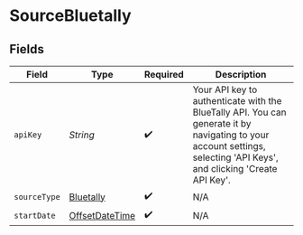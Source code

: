 # SourceBluetally


## Fields

| Field                                                                                                                                                                 | Type                                                                                                                                                                  | Required                                                                                                                                                              | Description                                                                                                                                                           |
| --------------------------------------------------------------------------------------------------------------------------------------------------------------------- | --------------------------------------------------------------------------------------------------------------------------------------------------------------------- | --------------------------------------------------------------------------------------------------------------------------------------------------------------------- | --------------------------------------------------------------------------------------------------------------------------------------------------------------------- |
| `apiKey`                                                                                                                                                              | *String*                                                                                                                                                              | :heavy_check_mark:                                                                                                                                                    | Your API key to authenticate with the BlueTally API. You can generate it by navigating to your account settings, selecting 'API Keys', and clicking 'Create API Key'. |
| `sourceType`                                                                                                                                                          | [Bluetally](../../models/shared/Bluetally.md)                                                                                                                         | :heavy_check_mark:                                                                                                                                                    | N/A                                                                                                                                                                   |
| `startDate`                                                                                                                                                           | [OffsetDateTime](https://docs.oracle.com/javase/8/docs/api/java/time/OffsetDateTime.html)                                                                             | :heavy_check_mark:                                                                                                                                                    | N/A                                                                                                                                                                   |